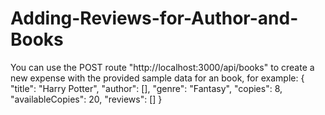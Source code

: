﻿# Adding-Reviews-for-Author-and-Books
You can use the POST route "http://localhost:3000/api/books" to create a new expense with the provided sample data for an book, for example:
{
    "title": "Harry Potter",
    "author": [],
    "genre": "Fantasy",
    "copies": 8,
    "availableCopies": 20,
    "reviews": []
}
